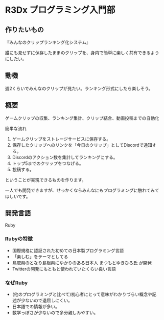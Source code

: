# R3Dx プログラミング入門部

## 作りたいもの

『みんなのクリップランキング化システム』

誰にも見せずに保存したままのクリップを、身内で簡単に楽しく共有できるようにしたい。

## 動機

週2くらいでみんなのクリップが見たい。ランキング形式にしたら楽しそう。

## 概要

ゲームクリップの収集、ランキング集計、クリップ結合、動画投稿までの自動化

簡単な流れ

1. ゲームクリップをストレージサービスに保存する。
2. 保存したクリップへのリンクを「今日のクリップ」としてDiscordで通知する。
3. Discordのアクション数を集計してランキングにする。
4. トップ5までのクリップをつなげる。
5. 投稿する。

ということが実現できるものを作ります。

一人でも開発できますが、せっかくならみんなにもプログラミングに触れてみてほしいです。

## 開発言語
Ruby

### Rubyの特徴
* 国際規格に認証された初めての日本製プログラミング言語
* 「楽しむ」をテーマとしてる
* 鳥取県のとなり島根県にゆかりのある日本人 まつもとゆきひろ氏 が開発
* Twitterの開発にもともと使われていたくらい良い言語

### なぜRuby
* (他のプログラミングと比べて)初心者にとって意味がわかりづらい概念や記述が少ないので退屈しにくい。
* 日本語での情報が多い。
* 数学っぽさが少ないので多分親しみやすい。
